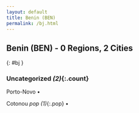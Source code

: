 ```yaml
---
layout: default
title: Benin (BEN)
permalink: /bj.html
---
```



## Benin (BEN) - 0 Regions, 2 Cities
{: #bj }





### Uncategorized _(2)_{:.count}


Porto-Novo  •

Cotonou  _pop (1)_{:.pop} •


 
